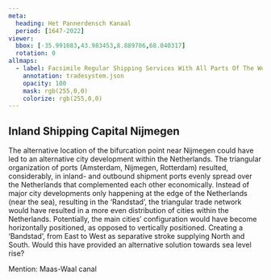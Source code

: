 ```yaml
---
meta:
  heading: Het Pannerdensch Kanaal
  period: [1647-2022]
viewer:
  bbox: [-35.991083,43.983453,8.889706,68.040317]
  rotation: 0
allmaps:
  - label: Facsimile Regular Shipping Services With All Parts Of The World, 1935-1939
    annotation: tradesystem.json
    opacity: 100
    mask: rgb(255,0,0)
    colorize: rgb(255,0,0)
---
```


## Inland Shipping Capital Nijmegen

The alternative location of the bifurcation point near Nijmegen could have led to an alternative city development within the Netherlands. The triangular organization of ports (Amsterdam, Nijmegen, Rotterdam) resulted, considerably, in inland- and outbound shipment ports evenly spread over the Netherlands that complemented each other economically.
Instead of major city developments only happening at the edge of the Netherlands (near the sea), resulting in the ‘Randstad’, the triangular trade network would have resulted in a more even distribution of cities within the Netherlands. Potentially, the main cities’ configuration would have become horizontally positioned, as opposed to vertically positioned. Creating a ‘Bandstad’, from East to West as separative stroke supplying North and South. Would this have provided an alternative solution towards sea level rise?

Mention: Maas-Waal canal
